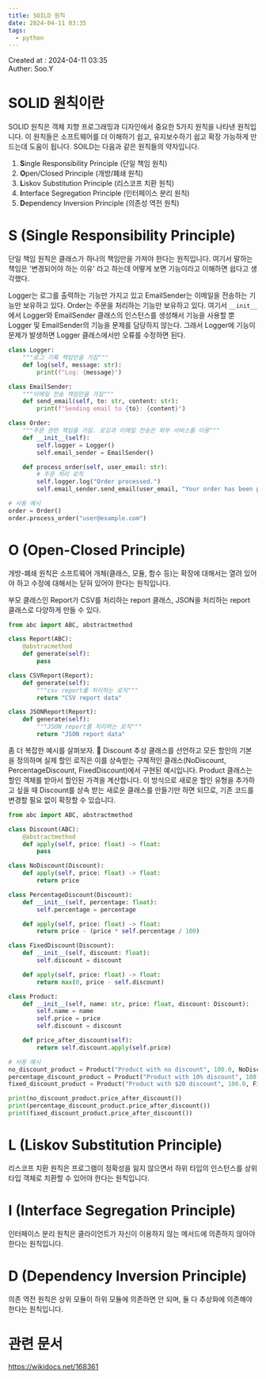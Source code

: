 ```yaml
---
title: SOILD 원칙
date: 2024-04-11 03:35
tags:
  - python
---
```


Created at : 2024-04-11 03:35  
Auther: Soo.Y  

# SOLID 원칙이란

SOLID 원칙은 객체 지향 프로그래밍과 디자인에서 중요한 5가지 원칙을 나타낸 원칙입니다. 이 원칙들은 소프트웨어를 더 이해하기 쉽고, 유지보수하기 쉽고 확장 가능하게 만드는데 도움이 됩니다. SOILD는 다음과 같은 원칙들의 약자입니다.

1. **S**ingle Responsibility Principle (단일 책임 원칙)
2. **O**pen/Closed Principle (개방/폐쇄 원칙)
3. **L**iskov Substitution Principle (리스코프 치환 원칙)
4. **I**nterface Segregation Principle (인터페이스 분리 원칙)
5. **D**ependency Inversion Principle (의존성 역전 원칙)

# S (Single Responsibility Principle)
단일 책임 원칙은 클래스가 하나의 책임만을 가져야 한다는 원칙입니다. 여기서 말하는 책임은 '변경되어야 하는 이유' 라고 하는데 어떻게 보면 기능이라고 이해하면 쉽다고 생각했다.

Logger는 로그를 출력하는 기능만 가지고 있고 EmailSender는 이메일을 전송하는 기능만 보유하고 있다. Order는 주문을 처리하는 기능만 보유하고 있다. 여기서 `__init__`에서 Logger와 EmailSender 클래스의 인스턴스를 생성해서 기능을 사용할 뿐 Logger 및 EmailSender의 기능을 문제를 담당하지 않는다. 그래서 Logger에 기능이 문제가 발생하면 Logger 클래스에서만 오류를 수정하면 된다.
```python
class Logger:
    """로그 기록 책임만을 가짐"""
    def log(self, message: str):
        print(f"Log: {message}")

class EmailSender:
    """이메일 전송 책임만을 가짐"""
    def send_email(self, to: str, content: str):
        print(f"Sending email to {to}: {content}")

class Order:
    """주문 관련 책임을 가짐. 로깅과 이메일 전송은 외부 서비스를 이용"""
    def __init__(self):
        self.logger = Logger()
        self.email_sender = EmailSender()

    def process_order(self, user_email: str):
        # 주문 처리 로직
        self.logger.log("Order processed.")
        self.email_sender.send_email(user_email, "Your order has been processed.")

# 사용 예시
order = Order()
order.process_order("user@example.com")
```

# O (Open-Closed Principle)
개방-폐쇄 원칙은 소프트웨어 개체(클래스, 모듈, 함수 등)는 확장에 대해서는 열려 있어야 하고 수정에 대해서는 닫혀 있어야 한다는 원칙입니다.

부모 클래스인 Report가 CSV를 처리하는 report 클래스, JSON을 처리하는 report 클래스로 다양하게 만들 수 있다.
```python
from abc import ABC, abstractmethod

class Report(ABC):
    @abstracmethod
    def generate(self):
        pass

class CSVReport(Report):
    def generate(self):
	    """csv report를 처리하는 로직"""
        return "CSV report data"

class JSONReport(Report):
    def generate(self):
	    """JSON report를 처리하는 로직"""
        return "JSON report data"
```

좀 더 복잡한 예시를 살펴보자.  🤔
Discount 추상 클래스를 선언하고 모든 할인의 기본을 정의하며 실제 할인 로직은 이를 상속받는 구체적인 클래스(NoDiscount, PercentageDiscount, FixedDiscount)에서 구현된 예시입니다. Product 클래스는 할인 객체를 받아서 할인된 가격을 계산합니다. 이 방식으로 새로운 할인 유형을 추가하고 싶을 때 Discount를 상속 받는 새로운 클래스를 만들기만 하면 되므로, 기존 코드를 변경할 필요 없이 확장할 수 있습니다.

```python
from abc import ABC, abstractmethod

class Discount(ABC):
    @abstractmethod
    def apply(self, price: float) -> float:
        pass

class NoDiscount(Discount):
    def apply(self, price: float) -> float:
        return price

class PercentageDiscount(Discount):
    def __init__(self, percentage: float):
        self.percentage = percentage

    def apply(self, price: float) -> float:
        return price - (price * self.percentage / 100)

class FixedDiscount(Discount):
    def __init__(self, discount: float):
        self.discount = discount

    def apply(self, price: float) -> float:
        return max(0, price - self.discount)

class Product:
    def __init__(self, name: str, price: float, discount: Discount):
        self.name = name
        self.price = price
        self.discount = discount

    def price_after_discount(self):
        return self.discount.apply(self.price)

# 사용 예시
no_discount_product = Product("Product with no discount", 100.0, NoDiscount())
percentage_discount_product = Product("Product with 10% discount", 100.0, PercentageDiscount(10))
fixed_discount_product = Product("Product with $20 discount", 100.0, FixedDiscount(20))

print(no_discount_product.price_after_discount())
print(percentage_discount_product.price_after_discount())
print(fixed_discount_product.price_after_discount())
```

# L (Liskov Substitution Principle)

리스코프 치환 원칙은 프로그램이 정확성을 잃지 않으면서 하위 타입의 인스턴스를 상위 타입 객체로 치환할 수 있어야 한다는 원칙입니다.



# I (Interface Segregation Principle)
인터페이스 분리 원칙은 클라이언트가 자신이 이용하지 않는 메서드에 의존하지 않아야 한다는 원칙입니다.

# D (Dependency Inversion Principle)
의존 역전 원칙은 상위 모듈이 하위 모듈에 의존하면 안 되며, 둘 다 추상화에 의존해야 한다는 원칙입니다.

# 관련 문서

https://wikidocs.net/168361
